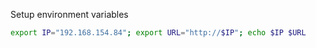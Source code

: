 Setup environment variables


```bash
export IP="192.168.154.84"; export URL="http://$IP"; echo $IP $URL
```

